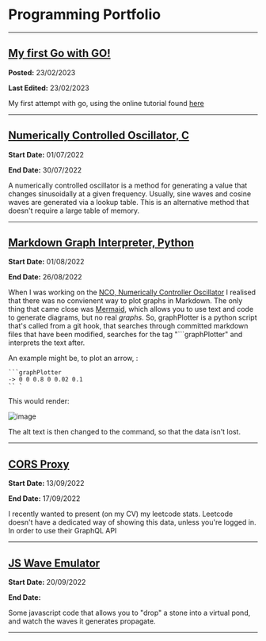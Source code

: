 # Programming Portfolio

---

## [My first Go with GO!](./GO/intro/go.md)

**Posted:** 23/02/2023

**Last Edited:** 23/02/2023

My first attempt with go, using the online tutorial found [here](https://go.dev/tour/basics/1)

---

## [Numerically Controlled Oscillator, C](./c/NCO.md)

**Start Date:** 01/07/2022

**End Date:** 30/07/2022

A numerically controlled oscillator is a method for generating a value that changes sinusoidally at a given frequency. Usually, sine waves and cosine waves are generated via a lookup table. This is an alternative method that doesn't require a large table of memory.

---

## [Markdown Graph Interpreter, Python](./Python/graphPlotter.md)

**Start Date:** 01/08/2022

**End Date:** 26/08/2022

When I was working on the [NCO, Numerically Controller Oscillator](./c/NCO.md) I realised that there was no convienent way to plot graphs in Markdown. The only thing that came close was [Mermaid](https://mermaid-js.github.io/mermaid/#/), which allows you to use text and code to generate diagrams, but no real _graphs_. So, graphPlotter is a python script that's called from a git hook, that searches through committed markdown files that have been modified, searches for the tag "```graphPlotter" and interprets the text after.

An example might be, to plot an arrow, :

```
```graphPlotter
-> 0 0 0.8 0 0.02 0.1
`` `
```

This would render:

![image](https://user-images.githubusercontent.com/58208872/190349504-6e1215de-5b5f-4f08-98f5-7c5d34f86025.png)

The alt text is then changed to the command, so that the data isn't lost.

---

## [CORS Proxy](./JS/leetcode-api-cors.html)

**Start Date:** 13/09/2022

**End Date:** 17/09/2022

I recently wanted to present (on my CV) my leetcode stats. Leetcode doesn't have a dedicated way of showing this data, unless you're logged in. In order to use their GraphQL API 

---

## [JS Wave Emulator](./JS/Wave/wave.html)

**Start Date:** 20/09/2022

**End Date:** 

Some javascript code that allows you to "drop" a stone into a virtual pond, and watch the waves it generates propagate. 

---
